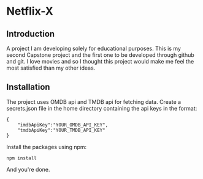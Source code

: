 # Netflix-X

## Introduction

A project I am developing solely for educational purposes. This is my second Capstone project and the first one to be developed through github and git. I love movies and so I thought this project would make me feel the most satisfied than my other ideas.

## Installation

The project uses OMDB api and TMDB api for fetching data. Create a secrets.json file in the home directory containing the api keys in the format:
```
{
    "imdbApiKey":"YOUR_OMDB_API_KEY",
    "tmdbApiKey":"YOUR_TMDB_API_KEY"
}
```
Install the packages using npm:
```
npm install
```

And you're done.